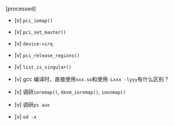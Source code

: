 [processed]

* [v] `pci_iomap()`

* [v] `pci_set_master()`

* [v] `device->irq`

* [v] `pci_release_regions()`

* [v] `list_is_singular()`

* [v] gcc 编译时，直接使用`xxx.so`和使用`-Lxxx -lyyy`有什么区别？

* [v] 调研`ioremap()`, `devm_ioremap()`, `iounmap()`

* [v] 调研`ps aux`

* [v] `od -x`
